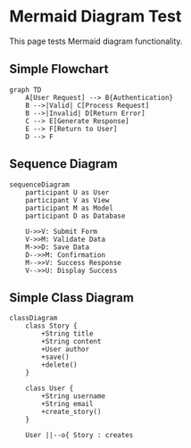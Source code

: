 # Mermaid Diagram Test

This page tests Mermaid diagram functionality.

## Simple Flowchart

```mermaid
graph TD
    A[User Request] --> B{Authentication}
    B -->|Valid| C[Process Request]
    B -->|Invalid| D[Return Error]
    C --> E[Generate Response]
    E --> F[Return to User]
    D --> F
```

## Sequence Diagram

```mermaid
sequenceDiagram
    participant U as User
    participant V as View
    participant M as Model
    participant D as Database
    
    U->>V: Submit Form
    V->>M: Validate Data
    M->>D: Save Data
    D-->>M: Confirmation
    M-->>V: Success Response
    V-->>U: Display Success
```

## Simple Class Diagram

```mermaid
classDiagram
    class Story {
        +String title
        +String content
        +User author
        +save()
        +delete()
    }
    
    class User {
        +String username
        +String email
        +create_story()
    }
    
    User ||--o{ Story : creates
```
